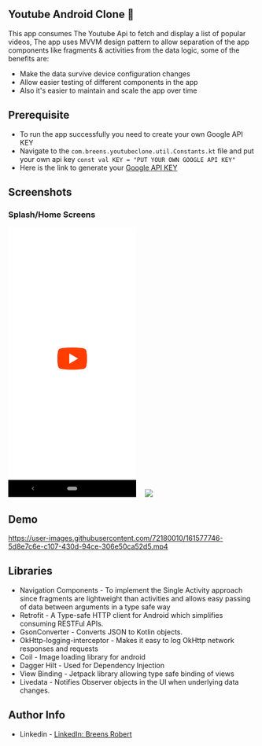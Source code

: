 ## Youtube Android Clone 🚀
This app consumes The Youtube Api to fetch and display a list of popular videos, The app uses MVVM design pattern to allow separation of the app components like fragments & activities from the data logic, some of the benefits are:
* Make the data survive device configuration changes
* Allow easier testing of different components in the app
* Also it's easier to maintain and scale the app over time

## Prerequisite
* To run the app successfully you need to create your own Google API KEY
* Navigate to the `com.breens.youtubeclone.util.Constants.kt` file and put your own api key
``
 const val KEY = "PUT YOUR OWN GOOGLE API KEY"
``
* Here is the link to generate your [Google API KEY](https://developers.google.com/maps/documentation/javascript/cloud-setup)

## Screenshots
### Splash/Home Screens
<img src="Youtube-Clone/images/splashscreen.png" width="260">&emsp;
<img src="/images/homescreen.png" width="260">

## Demo
https://user-images.githubusercontent.com/72180010/161577746-5d8e7c6e-c107-430d-94ce-306e50ca52d5.mp4

## Libraries
* Navigation Components - To implement the Single Activity approach since fragments are lightweight than activities and allows easy passing of data between arguments in a type safe way
* Retrofit - A Type-safe HTTP client for Android which simplifies consuming RESTFul APIs.
* GsonConverter - Converts JSON to Kotlin objects.
* OkHttp-logging-interceptor - Makes it easy to log OkHttp network responses and requests
* Coil - Image loading library for android
* Dagger Hilt - Used for Dependency Injection
* View Binding - Jetpack library allowing type safe binding of views
* Livedata - Notifies Observer objects in the UI when underlying data changes.

## Author Info
* Linkedin - [LinkedIn: Breens Robert](https://www.linkedin.com/in/breens-mbaka/)
